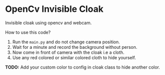 # OpenCv Invisible Cloak
Invisible cloak using opencv and webcam.

How to use this code?
1. Run the `main.py` and do not change camera position.
2. Wait for a minute and record the background without person.
3. Now come in front of camera with the cloak i.e a cloth.
4. Use any red colored or similar colored cloth to hide yourself.
    
<b>TODO:</b> Add your custom color to config in cloak class to hide another color.
